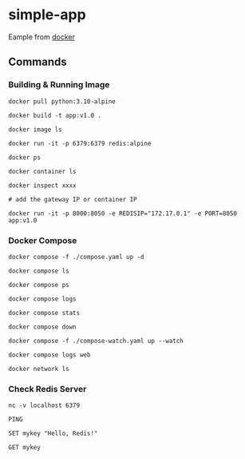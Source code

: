 # simple-app

Eample from [docker](https://docs.docker.com/compose/gettingstarted/)

## Commands
### Building & Running Image

```
docker pull python:3.10-alpine

docker build -t app:v1.0 . 

docker image ls 

docker run -it -p 6379:6379 redis:alpine

docker ps

docker container ls

docker inspect xxxx

# add the gateway IP or container IP

docker run -it -p 8000:8050 -e REDISIP="172.17.0.1" -e PORT=8050 app:v1.0

```
### Docker Compose

```
docker compose -f ./compose.yaml up -d

docker compose ls

docker compose ps

docker compose logs

docker compose stats

docker compose down

docker compose -f ./compose-watch.yaml up --watch

docker compose logs web

docker network ls

```

### Check Redis Server
```
nc -v localhost 6379

PING

SET mykey "Hello, Redis!"

GET mykey

```
